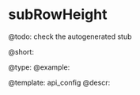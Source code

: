 subRowHeight
=============

@todo:
	check the autogenerated stub


@short:
	

@type: 
@example:


@template:	api_config
@descr:


